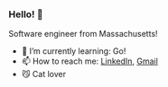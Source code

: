 ### Hello! 👋

Software engineer from Massachusetts!

- 🌱 I’m currently learning: Go!
- 📫 How to reach me: [LinkedIn](https://www.linkedin.com/in/aaronjoslinwangdu/), [Gmail](mailto:aarsjw@gmail.com)
- 😼 Cat lover

